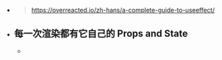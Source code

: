 - > https://overreacted.io/zh-hans/a-complete-guide-to-useeffect/
- ## 每一次渲染都有它自己的 Props and State
	-